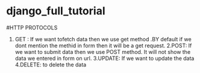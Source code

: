 # django_full_tutorial

#HTTP PROTOCOLS

1. GET : If we want tofetch data then we use get method .BY default if we dont mention the methid in form then it will be a get request.
2.POST: If we want to submit data then we use POST method. It will not show the data we entered in form on url.
3.UPDATE: If we want to update the data
4.DELETE: to delete the data